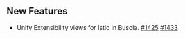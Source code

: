 ## New Features

- Unify Extensibility views for Istio in Busola. [#1425](https://github.com/kyma-project/istio/pull/1425) [#1433](https://github.com/kyma-project/istio/pull/1433)